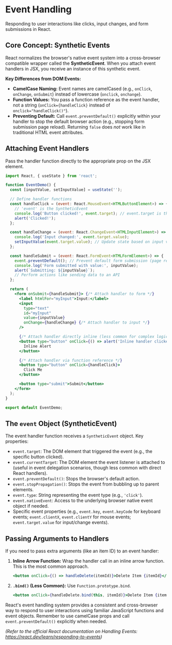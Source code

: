 # Event Handling

Responding to user interactions like clicks, input changes, and form submissions in React.

## Core Concept: Synthetic Events

React normalizes the browser's native event system into a cross-browser compatible wrapper called the **SyntheticEvent**. When you attach event handlers in JSX, you receive an instance of this synthetic event.

**Key Differences from DOM Events:**

*   **CamelCase Naming:** Event names are camelCased (e.g., `onClick`, `onChange`, `onSubmit`) instead of lowercase (`onclick`, `onchange`).
*   **Function Values:** You pass a function reference as the event handler, not a string (`onClick={handleClick}` instead of `onclick="handleClick()"`).
*   **Preventing Default:** Call `event.preventDefault()` explicitly within your handler to stop the default browser action (e.g., stopping form submission page reload). Returning `false` does *not* work like in traditional HTML event attributes.

## Attaching Event Handlers

Pass the handler function directly to the appropriate prop on the JSX element.

```jsx
import React, { useState } from 'react';

function EventDemo() {
  const [inputValue, setInputValue] = useState('');

  // Define handler functions
  const handleClick = (event: React.MouseEvent<HTMLButtonElement>) => {
    // 'event' is the SyntheticEvent
    console.log('Button clicked!', event.target); // event.target is the DOM node
    alert('Clicked!');
  };

  const handleChange = (event: React.ChangeEvent<HTMLInputElement>) => {
    console.log('Input changed:', event.target.value);
    setInputValue(event.target.value); // Update state based on input value
  };

  const handleSubmit = (event: React.FormEvent<HTMLFormElement>) => {
    event.preventDefault(); // Prevent default form submission (page reload)
    console.log('Form submitted with value:', inputValue);
    alert(`Submitting: ${inputValue}`);
    // Perform actions like sending data to an API
  };

  return (
    <form onSubmit={handleSubmit}> {/* Attach handler to form */}
      <label htmlFor="myInput">Input:</label>
      <input
        type="text"
        id="myInput"
        value={inputValue}
        onChange={handleChange} {/* Attach handler to input */}
      />

      {/* Attach handler directly inline (less common for complex logic) */}
      <button type="button" onClick={() => alert('Inline handler clicked!')}>
        Inline Alert
      </button>

      {/* Attach handler via function reference */}
      <button type="button" onClick={handleClick}>
        Click Me
      </button>

      <button type="submit">Submit</button>
    </form>
  );
}

export default EventDemo;
```

## The `event` Object (SyntheticEvent)

The event handler function receives a `SyntheticEvent` object. Key properties:

*   `event.target`: The DOM element that triggered the event (e.g., the specific button clicked).
*   `event.currentTarget`: The DOM element the event listener is attached to (useful in event delegation scenarios, though less common with direct React handlers).
*   `event.preventDefault()`: Stops the browser's default action.
*   `event.stopPropagation()`: Stops the event from bubbling up to parent elements.
*   `event.type`: String representing the event type (e.g., `'click'`).
*   `event.nativeEvent`: Access to the underlying browser native event object if needed.
*   Specific event properties (e.g., `event.key`, `event.keyCode` for keyboard events; `event.clientX`, `event.clientY` for mouse events; `event.target.value` for input/change events).

## Passing Arguments to Handlers

If you need to pass extra arguments (like an item ID) to an event handler:

1.  **Inline Arrow Function:** Wrap the handler call in an inline arrow function. This is the most common approach.
    ```jsx
    <button onClick={() => handleDelete(itemId)}>Delete Item {itemId}</button>
    ```
2.  **`.bind()` (Less Common):** Use `Function.prototype.bind`.
    ```jsx
    <button onClick={handleDelete.bind(this, itemId)}>Delete Item {itemId}</button>
    ```

React's event handling system provides a consistent and cross-browser way to respond to user interactions using familiar JavaScript functions and event objects. Remember to use camelCase props and call `event.preventDefault()` explicitly when needed.

*(Refer to the official React documentation on Handling Events: https://react.dev/learn/responding-to-events)*
